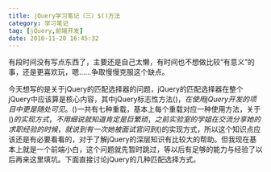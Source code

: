 ```yaml
---
title: jQuery学习笔记（三）$()方法
category: 学习笔记
tag: [jQuery,前端开发]
date: 2016-11-20 16:45:32
---
```


有段时间没有写点东西了，主要还是自己太懒，有时间也不想做比较“有意义”的事，还是更喜欢玩，嗯……争取慢慢克服这个缺点。<!--more-->

今天想写的是关于jQuery的匹配选择器的问题，jQuery的匹配选择器在整个jQuery中应该算是核心内容，其中jQuery标志性方法$()，在使用jQuery开发的项目中更是随处可见。$()一共有七种重载，基本上每个重载对应一种使用方法，关于$()的实现方式，不用细说就知道肯定是巨繁琐，之前实验室的学姐在交流分享她的求职经验的时候，就说到有一次她被面试官问到$()的实现方式，所以这个知识点应该还是有必要看看的，对于了解jQuery的深层知识有比较大的帮助。但我现在基本上就是一个前端小白，这个问题就先暂时跳过，等以后有足够的能力与经验了以后再来这里填坑。下面直接讨论jQuery的几种匹配选择方式。